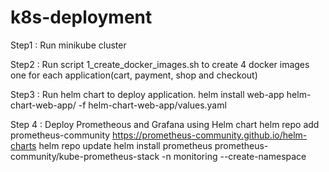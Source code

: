 # k8s-deployment

Step1 : Run minikube cluster

Step2 : Run script 1_create_docker_images.sh to create 4 docker images one for each application(cart, payment, shop and checkout)

Step3 : Run helm chart to deploy application.
        helm install web-app helm-chart-web-app/ -f helm-chart-web-app/values.yaml

Step 4 : Deploy Prometheous and Grafana using Helm chart
         helm repo add prometheus-community https://prometheus-community.github.io/helm-charts
         helm repo update
         helm install prometheus prometheus-community/kube-prometheus-stack -n monitoring --create-namespace 


